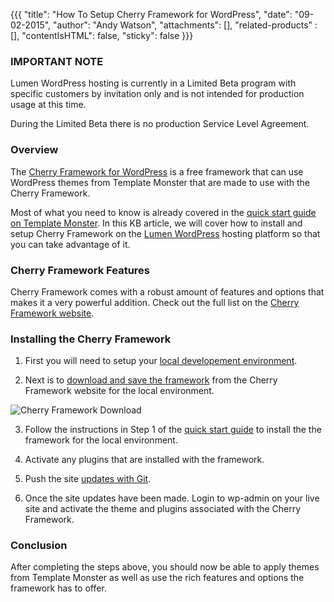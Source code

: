 {{{
  "title": "How To Setup Cherry Framework for WordPress",
  "date": "09-02-2015",
  "author": "Andy Watson",
  "attachments": [],
  "related-products" : [],
  "contentIsHTML": false,
  "sticky": false
}}}

### IMPORTANT NOTE

Lumen WordPress hosting is currently in a Limited Beta program with specific customers by invitation only and is not intended for production usage at this time.

During the Limited Beta there is no production Service Level Agreement.

### Overview
The [Cherry Framework for WordPress](http://www.cherryframework.com/) is a free framework that can use WordPress themes from Template Monster that are made to use with the Cherry Framework. 

Most of what you need to know is already covered in the [quick start guide on Template Monster](http://www.templatemonster.com/help/quick-start-guide/wordpress-themes/master/index_en.html#introduction).  In this KB article, we will cover how to install and setup Cherry Framework on the [Lumen WordPress](https://www.ctl.io/wordpress) hosting platform so that you can take advantage of it.


### Cherry Framework Features
Cherry Framework comes with a robust amount of features and options that makes it a very powerful addition. Check out the full list on the [Cherry Framework website](http://www.cherryframework.com/features/).


### Installing the Cherry Framework

1. First you will need to setup your [local developement environment](https://www.ctl.io/knowledge-base/wordpress/wordpress-local-development/).

2. Next is to [download and save the framework](http://www.cherryframework.com/) from the Cherry Framework website for the local environment.

  ![Cherry Framework Download](../images/wp_cherry_framework/cherry_download.png) 

3. Follow the instructions in Step 1 of the [quick start guide](http://www.templatemonster.com/help/quick-start-guide/wordpress-themes/master/index_en.html#cherryframework_installation) to install the the framework for the local environment.

4. Activate any plugins that are installed with the framework.

5. Push the site [updates with Git](https://www.ctl.io/knowledge-base/wordpress/wordpress-site-updates-with-git/).

6. Once the site updates have been made. Login to wp-admin on your live site and activate the theme and plugins associated with the Cherry Framework.

### Conclusion
After completing the steps above, you should now be able to apply themes from Template Monster as well as use the rich features and options the framework has to offer.
